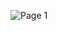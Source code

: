 ![Page 1](https://github.com/whats-the-letter/.github/assets/67726356/cba4244d-6269-4092-9642-058b1fda5c92)
